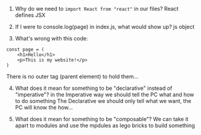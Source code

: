 1. Why do we need to `import React from "react"` in our files?
React defines JSX

2. If I were to console.log(page) in index.js, what would show up?
js object


3. What's wrong with this code:
```
const page = (
    <h1>Hello</h1>
    <p>This is my website!</p>
)
```
There is no outer tag (parent element) to hold them...

4. What does it mean for something to be "declarative" instead of "imperative"?
in the Imperative way we should tell the PC what and how to do something
The Declarative we should only tell what we want, the PC will know the how...


5. What does it mean for something to be "composable"?
We can take it apart to modules and use the mpdules as lego bricks to build something
